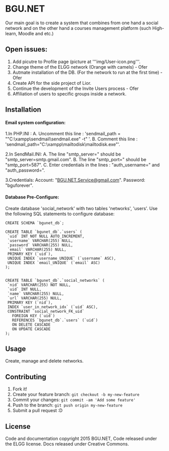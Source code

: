 
# BGU.NET

Our main goal is to create a system that combines from one hand a social network and on the other hand a courses management platform (such High-learn, Moodle and etc.)

## Open issues:
 

1. Add picutre to Profile page (picture at '''img/User-icon.png'''.
2. Change theme of the ELGG network (Orange with camels) - Ofer
3. Autmate installation of the DB. (For the network to run at the first time) - Ofer
4. Create API for the side project of Lior.
5. Continue the development of the Invite Users process - Ofer
6. Affiliation of users to specific groups inside a network.


## Installation

 <h4>Email system configuration:  </h4>

  1.In PHP.INI :
      A. Uncomment this line : 'sendmail_path = "\"C:\xampp\sendmail\sendmail.exe\" -t" '.
      B. Comment this line : 'sendmail_path="C:\xampp\mailtodisk\mailtodisk.exe"'.

  2.In SendMail.INI:
      A. The line "smtp_server=" should be "smtp_server=smtp.gmail.com".
      B. The line "smtp_port=" should be "smtp_port=587".
      C. Enter credentials in the lines : "auth_username=" and "auth_password=".

  3.Credentials:
      Account:  "BGU.NET.Service@gmail.com".
      Password: "bguforever".

 <h4>Database Pre-Configure: </h4>
 
 Create database 'social_network' with two tables 'networks', 'users'.
 Use the following SQL statements to configure database:
 ```
CREATE SCHEMA `bgunet_db`;

CREATE TABLE `bgunet_db`.`users` (
  `uid` INT NOT NULL AUTO_INCREMENT,
  `username` VARCHAR(255) NULL,
  `password` VARCHAR(255) NULL,
  `email` VARCHAR(255) NULL,
  PRIMARY KEY (`uid`),
  UNIQUE INDEX `username_UNIQUE` (`username` ASC),
  UNIQUE INDEX `email_UNIQUE` (`email` ASC)
);


CREATE TABLE `bgunet_db`.`social_networks` (
  `nid` VARCHAR(255) NOT NULL,
  `uid` INT NULL,
  `name` VARCHAR(255) NULL,
  `url` VARCHAR(255) NULL,
  PRIMARY KEY (`nid`),
  INDEX `user_in_network_idx` (`uid` ASC),
  CONSTRAINT `social_network_FK_uid`
    FOREIGN KEY (`uid`)
    REFERENCES `bgunet_db`.`users` (`uid`)
    ON DELETE CASCADE
    ON UPDATE CASCADE
);
```
## Usage

Create, manage and delete networks.

## Contributing

1. Fork it!
2. Create your feature branch: `git checkout -b my-new-feature`
3. Commit your changes: `git commit -am 'Add some feature'`
4. Push to the branch: `git push origin my-new-feature`
5. Submit a pull request :D

## License

Code and documentation copyright 2015 BGU.NET,  Code released under the ELGG license. Docs released under Creative Commons.
